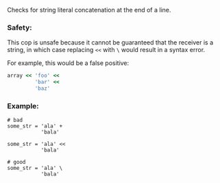 Checks for string literal concatenation at
the end of a line.

### Safety:

This cop is unsafe because it cannot be guaranteed that the
receiver is a string, in which case replacing `<<` with `\`
would result in a syntax error.

For example, this would be a false positive:
```ruby
array << 'foo' <<
         'bar' <<
         'baz'
```

### Example:

    # bad
    some_str = 'ala' +
               'bala'

    some_str = 'ala' <<
               'bala'

    # good
    some_str = 'ala' \
               'bala'
